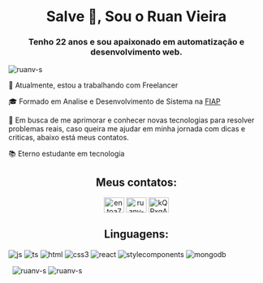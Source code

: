 <h1 align="center">Salve 🖖, Sou o Ruan Vieira</h1><p align="left">
<h3 align="center">Tenho 22 anos e sou apaixonado em automatização e desenvolvimento web.</h3>
<img src="https://komarev.com/ghpvc/?username=ruanv-s&label=Profile%20views&color=0e75b6&style=flat" alt="ruanv-s" /> </p>

<p>💼 Atualmente, estou a trabalhando com Freelancer</p>
<p>🎓 Formado em Analise e Desenvolvimento de Sistema na <a href="https://www.fiap.com.br/institucional/" target="blank">FIAP</a></p>
<p>🔎 Em busca de me aprimorar e conhecer novas tecnologias para resolver problemas reais, caso queira me ajudar em minha jornada com dicas e criticas, abaixo está meus contatos.</p>
<p>📚 Eterno estudante em tecnologia</p>

<h2 align="center">Meus contatos:</h3>
<p align="center">
<a href="https://twitter.com/entoa777" target="blank"><img align="center" src="https://raw.githubusercontent.com/rahuldkjain/github-profile-readme-generator/master/src/images/icons/Social/twitter.svg" alt="entoa777" height="30" width="40" /></a>
<a href="https://linkedin.com/in/ruanv-s/" target="blank"><img align="center" src="https://raw.githubusercontent.com/rahuldkjain/github-profile-readme-generator/master/src/images/icons/Social/linked-in-alt.svg" alt="ruanv-s/" height="30" width="40" /></a>
<a href="https://discord.gg/kQPxqARfR7" target="blank"><img align="center" src="https://raw.githubusercontent.com/rahuldkjain/github-profile-readme-generator/master/src/images/icons/Social/discord.svg" alt="kQPxqARfR7" height="30" width="40" /></a>
</p>

<h2 align="center">Linguagens:</h3>
<div style:"display: inline-block">
  <img align="center" alt="js" src="https://img.shields.io/badge/JavaScript-323330?style=for-the-badge&logo=javascript&logoColor=F7DF1E" >
  <img align="center" alt="ts" src="https://img.shields.io/badge/TypeScript-007ACC?style=for-the-badge&logo=typescript&logoColor=whit" >
  <img align="center" alt="html" src="https://img.shields.io/badge/HTML5-E34F26?style=for-the-badge&logo=html5&logoColor=white" >
  <img align="center" alt="css3" src="https://img.shields.io/badge/CSS3-1572B6?style=for-the-badge&logo=css3&logoColor=white" > 
    <img align="center" alt="react" src="https://img.shields.io/badge/React-20232A?style=for-the-badge&logo=react&logoColor=61DAFB" >
   <img align="center" alt="stylecomponents" src="https://img.shields.io/badge/styled--components-DB7093?style=for-the-badge&logo=styled-components&logoColor=white" >
   <img align="center" alt="mongodb" src="  https://img.shields.io/badge/MongoDB-4EA94B?style=for-the-badge&logo=mongodb&logoColor=white" >
</div>

<p>&nbsp;
<img align="center" src="https://github-readme-stats.vercel.app/api?username=ruanv-s&show_icons=true&locale=en" alt="ruanv-s" />
<img align="center" src="https://github-readme-streak-stats.herokuapp.com/?user=ruanv-s&" alt="ruanv-s" /></p>
